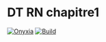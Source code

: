 # DT RN chapitre1

[![Onyxia](https://img.shields.io/badge/Launch-Datalab-orange?logo=R)](https://datalab.sspcloud.fr/launcher/ide/rstudio?autoLaunch=true&onyxia.friendlyName=«dt-chap1»&security.allowlist.enabled=false&service.image.custom.enabled=true&service.image.pullPolicy=«Always»&service.image.custom.version=«thomasfaria%2Fdt-rn-chapitre1»)
[![Build](https://img.shields.io/github/actions/workflow/status/ThomasFaria/DT_RN_chapitre1/build-image.yaml?label=Build
)](https://hub.docker.com/repository/docker/thomasfaria/dt-rn-chapitre1)
